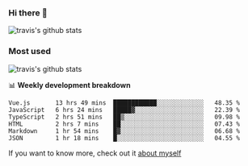 ### Hi there 👋

<!--
**HondryTravis/HondryTravis** is a ✨ _special_ ✨ repository because its `README.md` (this file) appears on your GitHub profile.

Here are some ideas to get you started:

- 🔭 I’m currently working on ...
- 🌱 I’m currently learning ...
- 👯 I’m looking to collaborate on ...
- 🤔 I’m looking for help with ...
- 💬 Ask me about ...
- 📫 How to reach me: ...
- 😄 Pronouns: ...
- ⚡ Fun fact: ...
-->

![travis's github stats](https://github-readme-stats.vercel.app/api?username=HondryTravis&hide=stars)
### Most used
![travis's github stats](https://github-readme-stats.anuraghazra1.vercel.app/api/top-langs/?username=HondryTravis&layout=compact&hide_title=true)

📊 **Weekly development breakdown**

<!--START_SECTION:waka-->

```text
Vue.js       13 hrs 49 mins  ████████████░░░░░░░░░░░░░   48.35 %
JavaScript   6 hrs 24 mins   █████▓░░░░░░░░░░░░░░░░░░░   22.39 %
TypeScript   2 hrs 51 mins   ██▒░░░░░░░░░░░░░░░░░░░░░░   09.98 %
HTML         2 hrs 7 mins    ██░░░░░░░░░░░░░░░░░░░░░░░   07.43 %
Markdown     1 hr 54 mins    █▓░░░░░░░░░░░░░░░░░░░░░░░   06.68 %
JSON         1 hr 18 mins    █░░░░░░░░░░░░░░░░░░░░░░░░   04.55 %
```

<!--END_SECTION:waka-->

If you want to know more, check out it [about myself](https://hondrytravis.github.io/)
